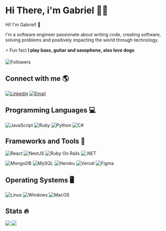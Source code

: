 # **Hi There, i'm Gabriel** 👋🏿

Hi! I'm Gabriel! 🤝

I'm a software engineer passionate about writing code, creating software, solving problems and positively impacting the world through technology.

⚡ Fun fact **I play bass, guitar and saxophone, also love dogs**

![Followers](https://img.shields.io/github/followers/gabrielloppes?logo=github&style=for-the-badge)

## **Connect with me** 🌎

[![Linkedin](https://img.shields.io/badge/LinkedIn-0077B5?style=for-the-badge&logo=linkedin&logoColor=white)](https://www.linkedin.com/in/gabriellopees/)
[![Email](https://img.shields.io/badge/Microsoft_Outlook-0078D4?style=for-the-badge&logo=microsoft-outlook&logoColor=white)](mailto:gabriellopees@hotmail.com)


## **Programming Languages** :computer:

![JavaScript](https://img.shields.io/badge/JavaScript-323330?style=for-the-badge&logo=javascript&logoColor=F7DF1E)
![Ruby](https://img.shields.io/badge/Ruby-CC342D?style=for-the-badge&logo=ruby&logoColor=white)
![Python](https://img.shields.io/badge/Python-3776AB?style=for-the-badge&logo=python&logoColor=yellow)
![C#](https://img.shields.io/badge/C%23-239120?style=for-the-badge&logo=c-sharp&logoColor=white)

## **Frameworks and Tools** :toolbox:

![React](https://img.shields.io/badge/React-20232A?style=for-the-badge&logo=react&logoColor=61DAFB)
![NextJS](https://img.shields.io/badge/next.js-000000?style=for-the-badge&logo=nextdotjs&logoColor=white)
![Ruby On Rails](https://img.shields.io/badge/Ruby_on_Rails-CC0000?style=for-the-badge&logo=ruby-on-rails&logoColor=white)
![.NET](https://img.shields.io/badge/.NET-512BD4?style=for-the-badge&logo=dotnet&logoColor=white)

![MongoDB](https://img.shields.io/badge/MongoDB-4EA94B?style=for-the-badge&logo=mongodb&logoColor=white)
![MySQL](https://img.shields.io/badge/MySQL-00000F?style=for-the-badge&logo=mysql&logoColor=white)
![Heroku](https://img.shields.io/badge/Heroku-430098?style=for-the-badge&logo=heroku&logoColor=white)
![Vercel](https://img.shields.io/badge/Vercel-000000?style=for-the-badge&logo=vercel&logoColor=white)
![Figma](https://img.shields.io/badge/Figma-F24E1E?style=for-the-badge&logo=figma&logoColor=white)

## **Operating Systems** :desktop_computer:	
![Linux](https://img.shields.io/badge/Linux-FCC624?style=for-the-badge&logo=linux&logoColor=black)
![Windows](https://img.shields.io/badge/Windows-0078D6?style=for-the-badge&logo=windows&logoColor=white)
![MacOS](https://img.shields.io/badge/mac%20os-000000?style=for-the-badge&logo=apple&logoColor=white)

## **Stats** 🔥
 
<img src="https://github-readme-stats.gabrielloppes.vercel.app/api?username=gabrielloppes&show_icons=true&hide_border=true&count_private=true&include_all_commits=true">

<img align="left" src="https://github-readme-stats.gabrielloppes.vercel.app/api/top-langs/?username=gabrielloppes&hide=HTML&hide_border=true&layout=compact">

